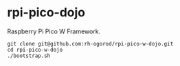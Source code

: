 # rpi-pico-dojo

Raspberry Pi Pico W Framework.

```
git clone git@github.com:rh-ogorod/rpi-pico-w-dojo.git
cd rpi-pico-w-dojo
./bootstrap.sh
```
